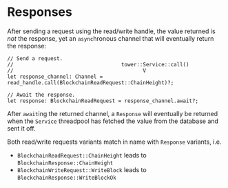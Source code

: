 # Responses
After sending a request using the read/write handle, the value returned is _not_ the response, yet an `async`hronous channel that will eventually return the response:
```rust,ignore
// Send a request.
//                                   tower::Service::call()
//                                          V
let response_channel: Channel = read_handle.call(BlockchainReadRequest::ChainHeight)?;

// Await the response.
let response: BlockchainReadRequest = response_channel.await?;
```

After `await`ing the returned channel, a `Response` will eventually be returned when
the `Service` threadpool has fetched the value from the database and sent it off.

Both read/write requests variants match in name with `Response` variants, i.e.
- `BlockchainReadRequest::ChainHeight` leads to `BlockchainResponse::ChainHeight`
- `BlockchainWriteRequest::WriteBlock` leads to `BlockchainResponse::WriteBlockOk`
